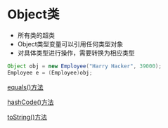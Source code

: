 # Object类

- 所有类的超类
- Object类型变量可以引用任何类型对象
- 对具体类型进行操作，需要转换为相应类型

```java
Object obj = new Employee("Harry Hacker", 39000);
Employee e = (Employee)obj;
```

[equals()方法](Java_Object_Class_Equals_Method.md)

[hashCode()方法](Java_Object_Class_HashCode_Method.md)

[toString()方法](Java_Object_Class_ToString_Method.md)

